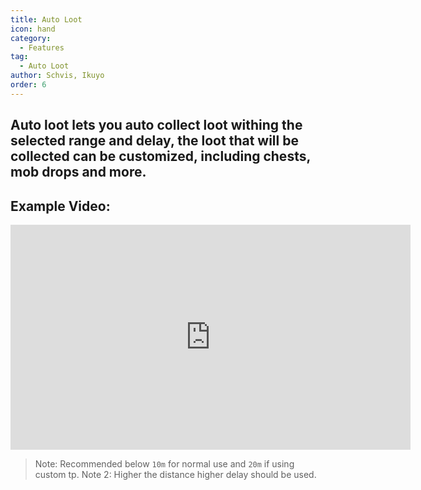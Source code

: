 ```yaml
---
title: Auto Loot
icon: hand
category:
  - Features
tag:
  - Auto Loot
author: Schvis, Ikuyo
order: 6
---
```


## Auto loot lets you auto collect loot withing the selected range and delay, the loot that will be collected can be customized, including chests, mob drops and more.

## Example Video:

<div class="iframe-container"><iframe width="640" height="360" src="https://www.youtube.com/embed/wUyI2XO_Z4E?list=PL5eI1Tb64p56g27qfYk7VuFTz4FK6YrKa" title="Korepi - Auto Loot" frameborder="0" allow="accelerometer; autoplay; clipboard-write; encrypted-media; gyroscope; picture-in-picture; web-share" allowfullscreen></iframe></div>

> Note: Recommended below `10m` for normal use and `20m` if using custom tp.
> Note 2: Higher the distance higher delay should be used.

